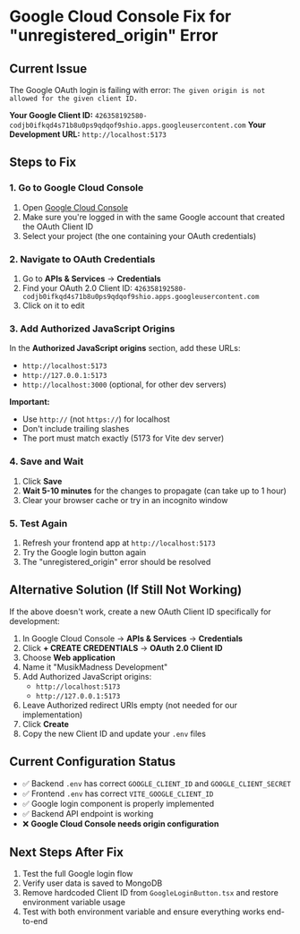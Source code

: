 # Google Cloud Console Fix for "unregistered_origin" Error

## Current Issue
The Google OAuth login is failing with error: `The given origin is not allowed for the given client ID.`

**Your Google Client ID:** `426358192580-codjb0ifkqd4s71b8u0ps9qdqof9shio.apps.googleusercontent.com`
**Your Development URL:** `http://localhost:5173`

## Steps to Fix

### 1. Go to Google Cloud Console
1. Open [Google Cloud Console](https://console.cloud.google.com/)
2. Make sure you're logged in with the same Google account that created the OAuth Client ID
3. Select your project (the one containing your OAuth credentials)

### 2. Navigate to OAuth Credentials
1. Go to **APIs & Services** → **Credentials**
2. Find your OAuth 2.0 Client ID: `426358192580-codjb0ifkqd4s71b8u0ps9qdqof9shio.apps.googleusercontent.com`
3. Click on it to edit

### 3. Add Authorized JavaScript Origins
In the **Authorized JavaScript origins** section, add these URLs:
- `http://localhost:5173`
- `http://127.0.0.1:5173`
- `http://localhost:3000` (optional, for other dev servers)

**Important:** 
- Use `http://` (not `https://`) for localhost
- Don't include trailing slashes
- The port must match exactly (5173 for Vite dev server)

### 4. Save and Wait
1. Click **Save**
2. **Wait 5-10 minutes** for the changes to propagate (can take up to 1 hour)
3. Clear your browser cache or try in an incognito window

### 5. Test Again
1. Refresh your frontend app at `http://localhost:5173`
2. Try the Google login button again
3. The "unregistered_origin" error should be resolved

## Alternative Solution (If Still Not Working)

If the above doesn't work, create a new OAuth Client ID specifically for development:

1. In Google Cloud Console → **APIs & Services** → **Credentials**
2. Click **+ CREATE CREDENTIALS** → **OAuth 2.0 Client ID**
3. Choose **Web application**
4. Name it "MusikMadness Development"
5. Add Authorized JavaScript origins:
   - `http://localhost:5173`
   - `http://127.0.0.1:5173`
6. Leave Authorized redirect URIs empty (not needed for our implementation)
7. Click **Create**
8. Copy the new Client ID and update your `.env` files

## Current Configuration Status
- ✅ Backend `.env` has correct `GOOGLE_CLIENT_ID` and `GOOGLE_CLIENT_SECRET`
- ✅ Frontend `.env` has correct `VITE_GOOGLE_CLIENT_ID`
- ✅ Google login component is properly implemented
- ✅ Backend API endpoint is working
- ❌ **Google Cloud Console needs origin configuration**

## Next Steps After Fix
1. Test the full Google login flow
2. Verify user data is saved to MongoDB
3. Remove hardcoded Client ID from `GoogleLoginButton.tsx` and restore environment variable usage
4. Test with both environment variable and ensure everything works end-to-end
